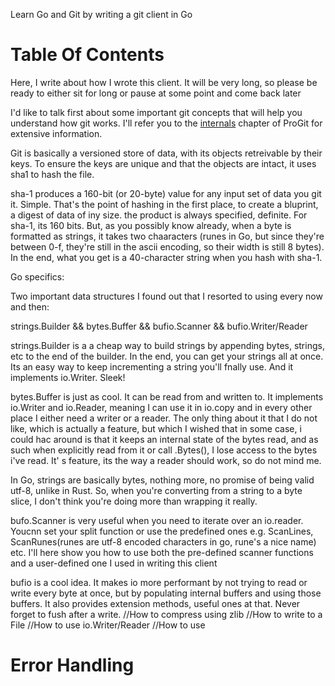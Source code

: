 Learn Go and Git by writing a git client in Go

# Table Of Contents

Here, I write about how I wrote this client. It will be very long, so please be ready to either sit for long or pause at some point and come back later

I'd like to talk first about some important git concepts that will help you understand how git works.
I'll refer you to the [internals]() chapter of ProGit for extensive information.

Git is basically a versioned store of data, with its objects retreivable by their keys.
To ensure the keys are unique and that the objects are intact, it uses sha1 to hash the file.

sha-1 produces a 160-bit (or 20-byte) value for any input set of data you git it. Simple. That's
the point of hashing in the first place, to create a bluprint, a digest of data of iny size. the product is
always specified, definite. For sha-1, its 160 bits. But, as you possibly know already, when a byte is formatted as strings, it takes 
two chaaracters (runes in Go, but since they're between 0-f, they're still in the ascii encoding, so their width is still 8 bytes).
In the end, what you get is a 40-character string when you hash with sha-1.

Go specifics:

Two important data structures I found out that I resorted to using every now and then:

strings.Builder
&&
bytes.Buffer
&&
bufio.Scanner
&&
bufio.Writer/Reader

strings.Builder is a a cheap way to build strings by appending bytes, strings, etc to the end of the builder. In the end, you can get your 
strings all at once. Its an easy way to keep incrementing a string you'll fnally use. And it implements io.Writer. Sleek!

bytes.Buffer is just as cool. It can be read from and written to. It implements io.Writer and io.Reader, meaning I can use
it in io.copy and in every other place I either need a writer or a reader. The only thing about it that I do not like, which is actually
a feature, but which I wished that in some case, i could hac around is that it keeps an internal state of the bytes read, and as such 
when explicitly read from it or call .Bytes(), I lose access to the bytes i've read. It' s feature, its the way a reader should work, so do not mind me.

In Go, strings are basically bytes, nothing more, no promise of being valid utf-8, unlike in Rust. So, when you're converting from a
string to a byte slice, I don't think you're doing more than wrapping it really.

bufo.Scanner is  very useful when you need to iterate over an io.reader. Youcnn set your split function or use the 
predefined ones e.g. ScanLines, ScanRunes(runes are utf-8 encoded characters in go, rune's a nice name) etc. 
I'll here show you how to use both the pre-defined scanner functions and a user-defined one I used in writing this client


bufio is a cool idea. It makes io more performant by not trying to read or write every byte at once, but by populating internal buffers
and using those buffers. It also provides extension methods, useful ones at that. Never forget to fush after a write.
//How to compress using zlib
//How to write to a File
//How to use io.Writer/Reader
//How to use 

# Error Handling
